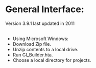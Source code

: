 # General Interface:<br>
Version 3.9.1 last updated in 2011<br>
<br>
- Using Microsoft Windows:
- Download Zip file.
- Unzip contents to a local drive.
- Run GI_Builder.hta.
- Choose a local directory for projects.
<br>
